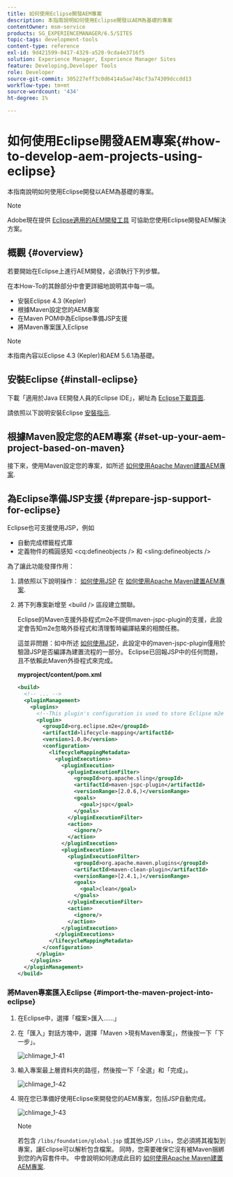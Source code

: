 ```yaml
---
title: 如何使用Eclipse開發AEM專案
description: 本指南說明如何使用Eclipse開發以AEM為基礎的專案
contentOwner: msm-service
products: SG_EXPERIENCEMANAGER/6.5/SITES
topic-tags: development-tools
content-type: reference
exl-id: 9d421599-0417-4329-a528-9cda4e3716f5
solution: Experience Manager, Experience Manager Sites
feature: Developing,Developer Tools
role: Developer
source-git-commit: 305227eff3c0d6414a5ae74bcf3a74309dccdd13
workflow-type: tm+mt
source-wordcount: '434'
ht-degree: 1%

---
```


# 如何使用Eclipse開發AEM專案{#how-to-develop-aem-projects-using-eclipse}

本指南說明如何使用Eclipse開發以AEM為基礎的專案。

>[!NOTE]
>
>Adobe現在提供 [Eclipse適用的AEM開發工具](/help/sites-developing/aem-eclipse.md) 可協助您使用Eclipse開發AEM解決方案。

## 概觀 {#overview}

若要開始在Eclipse上進行AEM開發，必須執行下列步驟。

在本How-To的其餘部分中會更詳細地說明其中每一項。

* 安裝Eclipse 4.3 (Kepler)
* 根據Maven設定您的AEM專案
* 在Maven POM中為Eclipse準備JSP支援
* 將Maven專案匯入Eclipse

>[!NOTE]
>
>本指南內容以Eclipse 4.3 (Kepler)和AEM 5.6.1為基礎。

## 安裝Eclipse {#install-eclipse}

下載「適用於Java EE開發人員的Eclipse IDE」，網址為 [Eclipse下載頁面](https://www.eclipse.org/downloads/).

請依照以下說明安裝Eclipse [安裝指示](https://wiki.eclipse.org/Eclipse/Installation).

## 根據Maven設定您的AEM專案 {#set-up-your-aem-project-based-on-maven}

接下來，使用Maven設定您的專案，如所述 [如何使用Apache Maven建置AEM專案](/help/sites-developing/ht-projects-maven.md).

## 為Eclipse準備JSP支援 {#prepare-jsp-support-for-eclipse}

Eclipse也可支援使用JSP，例如

* 自動完成標籤程式庫
* 定義物件的橢圓感知 &lt;cq:defineobjects /> 和 &lt;sling:defineobjects />

為了讓此功能發揮作用：

1. 請依照以下說明操作： [如何使用JSP](/help/sites-developing/ht-projects-maven.md#how-to-work-with-jsps) 在 [如何使用Apache Maven建置AEM專案](/help/sites-developing/ht-projects-maven.md).
1. 將下列專案新增至 &lt;build /> 區段建立關聯。

   Eclipse的Maven支援外掛程式m2e不提供maven-jspc-plugin的支援，此設定會告知m2e忽略外掛程式和清理暫時編譯結果的相關任務。

   這並非問題：如中所述 [如何使用JSP](/help/sites-developing/ht-projects-maven.md#how-to-work-with-jsps)，此設定中的maven-jspc-plugin僅用於驗證JSP是否編譯為建置流程的一部分。 Eclipse已回報JSP中的任何問題，且不依賴此Maven外掛程式來完成。

   **myproject/content/pom.xml**

   ```xml
   <build>
     <!-- ... -->
     <pluginManagement>
       <plugins>
         <!--This plugin's configuration is used to store Eclipse m2e settings only. It has no influence on the Maven build itself.-->
         <plugin>
           <groupId>org.eclipse.m2e</groupId>
           <artifactId>lifecycle-mapping</artifactId>
           <version>1.0.0</version>
           <configuration>
             <lifecycleMappingMetadata>
               <pluginExecutions>
                 <pluginExecution>
                   <pluginExecutionFilter>
                     <groupId>org.apache.sling</groupId>
                     <artifactId>maven-jspc-plugin</artifactId>
                     <versionRange>[2.0.6,)</versionRange>
                     <goals>
                       <goal>jspc</goal>
                     </goals>
                   </pluginExecutionFilter>
                   <action>
                     <ignore/>
                   </action>
                 </pluginExecution>
                 <pluginExecution>
                   <pluginExecutionFilter>
                     <groupId>org.apache.maven.plugins</groupId>
                     <artifactId>maven-clean-plugin</artifactId>
                     <versionRange>[2.4.1,)</versionRange>
                     <goals>
                       <goal>clean</goal>
                     </goals>
                   </pluginExecutionFilter>
                   <action>
                     <ignore/>
                   </action>
                 </pluginExecution>
               </pluginExecutions>
             </lifecycleMappingMetadata>
           </configuration>
         </plugin>
       </plugins>
     </pluginManagement>
   </build>
   ```

### 將Maven專案匯入Eclipse {#import-the-maven-project-into-eclipse}

1. 在Eclipse中，選擇「檔案>匯入……」
1. 在「匯入」對話方塊中，選擇「Maven >現有Maven專案」，然後按一下「下一步」。

   ![chlimage_1-41](assets/chlimage_1-41a.png)

1. 輸入專案最上層資料夾的路徑，然後按一下「全選」和「完成」。

   ![chlimage_1-42](assets/chlimage_1-42a.png)

1. 現在您已準備好使用Eclipse來開發您的AEM專案，包括JSP自動完成。

   ![chlimage_1-43](assets/chlimage_1-43a.png)

   >[!NOTE]
   >
   >若包含 `/libs/foundation/global.jsp` 或其他JSP `/libs`，您必須將其複製到專案，讓Eclipse可以解析包含檔案。 同時，您需要確保它沒有被Maven捆綁到您的內容套件中。 中會說明如何達成此目的 [如何使用Apache Maven建置AEM專案](/help/sites-developing/ht-projects-maven.md).
